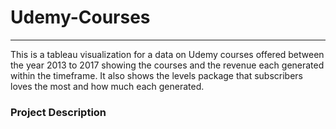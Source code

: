 # Udemy-Courses
______________
This is a tableau visualization for a data on Udemy courses offered between the year 2013 to 2017 showing the courses and the revenue each generated within the timeframe. It also shows the levels package that subscribers loves the most and how much each generated.
### Project Description
